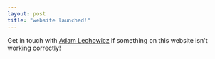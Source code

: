 ```yaml
---
layout: post
title: "website launched!"
---
```


Get in touch with [Adam Lechowicz](mailto:alechowicz@umass.edu) if something on this website isn't working correctly!